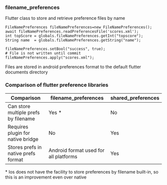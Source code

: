 ### filename_preferences
Flutter class to store and retrieve preference files by name

    FileNamePreferences fileNamePreferences=new FileNamePreferences();
    await fileNamePreferences.readPreferencesFile('scores.xml');
    int topScore = globals.fileNamePreferences.getInt("topscore");
    String name  = globals.fileNamePreferences.getString("name");
    
    fileNamePreferences.setBool("success", true);
    # File is not written until commit
    fileNamePreferences.apply("scores.xml");
    
Files are stored in android preferences format to the default flutter documents directory

### Comparison of flutter preference libraries

Comparison | filename_preferences | shared_preferences
------------ | ------------- | --------------------
Can store multiple prefs by filename | Yes * | No
Requires plugin for native bridge | No | Yes
Stores prefs in native prefs format | Android format used for all platforms | Yes

<nowiki>*</nowiki> Ios does not have the facility to store preferences by filename built-in, so this is an improvement even over native
